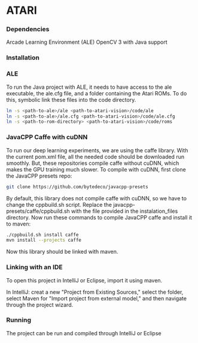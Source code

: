 # ATARI

### Dependencies

Arcade Learning Environment (ALE)
OpenCV 3 with Java support

### Installation


### ALE

To run the Java project with ALE, it needs to have access to the ale executable, the ale.cfg file, and a folder containing the Atari ROMs. To do this, symbolic link these files into the code directory.
```sh
ln -s <path-to-ale>/ale <path-to-atari-vision>/code/ale
ln -s <path-to-ale>/ale.cfg <path-to-atari-vision>/code/ale.cfg
ln -s <path-to-rom-directory> <path-to-atari-vision>/code/roms
```

### JavaCPP Caffe with cuDNN

To run our deep learning experiments, we are using the caffe library.
With the current pom.xml file, all the needed code should be downloaded run smoothly.
But, these repositories compile caffe without cuDNN, which makes the GPU training much slower.
To compile with cuDNN, first clone the JavaCPP presets repo:

```sh
git clone https://github.com/bytedeco/javacpp-presets
```

By default, this library does not compile caffe with cuDNN, so we have to change the cppbuild.sh script.
Replace the javacpp-presets/caffe/cppbuild.sh with the file provided in the instalation_files directory.
Now run these commands to compile JavaCPP caffe and install it to maven:

```sh
./cppbuild.sh install caffe
mvn install --projects caffe
```

Now this library should be linked with maven.

### Linking with an IDE

To open this project in IntelliJ or Eclipse, import it using maven.

In IntelliJ: creat a new "Project from Existing Sources," select the folder, select Maven for "Import project from external model," and then navigate through the project wizard.

### Running

The project can be run and compiled through IntelliJ or Eclipse
